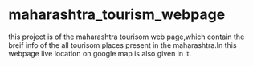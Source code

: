 # maharashtra_tourism_webpage

this project is of the maharashtra tourisom web page,which contain the breif info of the all tourisom places present in the maharashtra.In this webpage live location on google map is also given in it.
